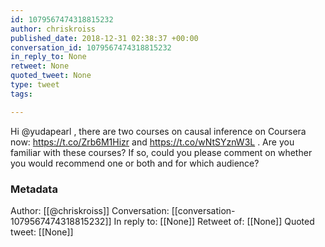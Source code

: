 ```yaml
---
id: 1079567474318815232
author: chriskroiss
published_date: 2018-12-31 02:38:37 +00:00
conversation_id: 1079567474318815232
in_reply_to: None
retweet: None
quoted_tweet: None
type: tweet
tags:

---
```


Hi @yudapearl , there are two courses on causal inference on Coursera now: https://t.co/Zrb6M1Hizr and https://t.co/wNtSYznW3L . Are you familiar with these courses? If so, could you please comment on whether you would recommend one or both and for which audience?

### Metadata

Author: [[@chriskroiss]]
Conversation: [[conversation-1079567474318815232]]
In reply to: [[None]]
Retweet of: [[None]]
Quoted tweet: [[None]]
